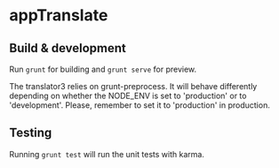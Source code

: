 # appTranslate

## Build & development

Run `grunt` for building and `grunt serve` for preview.

The translator3 relies on grunt-preprocess. It will behave differently depending on whether the
NODE_ENV is set to 'production' or to 'development'. Please, remember to set it to 'production' in production.

## Testing

Running `grunt test` will run the unit tests with karma.

